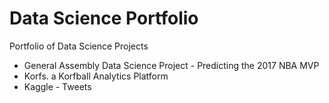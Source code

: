 # Data Science Portfolio
Portfolio of Data Science Projects

- General Assembly Data Science Project - Predicting the 2017 NBA MVP
- Korfs. a Korfball Analytics Platform
- Kaggle - Tweets
